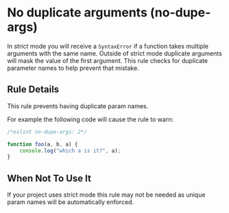 # No duplicate arguments (no-dupe-args)

In strict mode you will receive a `SyntaxError` if a function takes multiple arguments with the same name.
Outside of strict mode duplicate arguments will mask the value of the first argument. This rule checks for duplicate
parameter names to help prevent that mistake.

## Rule Details

This rule prevents having duplicate param names.

For example the following code will cause the rule to warn:

```js
/*eslint no-dupe-args: 2*/

function foo(a, b, a) {
    console.log("which a is it?", a);
}
```


## When Not To Use It

If your project uses strict mode this rule may not be needed as unique param names will be automatically enforced.
